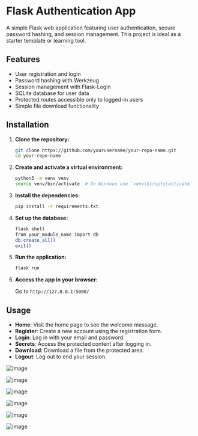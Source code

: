 # Flask Authentication App

A simple Flask web application featuring user authentication, secure password hashing, and session management. This project is ideal as a starter template or learning tool.

## Features

- User registration and login
- Password hashing with Werkzeug
- Session management with Flask-Login
- SQLite database for user data
- Protected routes accessible only to logged-in users
- Simple file download functionality

## Installation

1. **Clone the repository:**

    ```bash
    git clone https://github.com/yourusername/your-repo-name.git
    cd your-repo-name
    ```

2. **Create and activate a virtual environment:**

    ```bash
    python3 -m venv venv
    source venv/bin/activate  # On Windows use `venv\Scripts\activate`
    ```

3. **Install the dependencies:**

    ```bash
    pip install -r requirements.txt
    ```

4. **Set up the database:**

    ```bash
    flask shell
    from your_module_name import db
    db.create_all()
    exit()
    ```

5. **Run the application:**

    ```bash
    flask run
    ```

6. **Access the app in your browser:**

    Go to `http://127.0.0.1:5000/`

## Usage

- **Home**: Visit the home page to see the welcome message.
- **Register**: Create a new account using the registration form.
- **Login**: Log in with your email and password.
- **Secrets**: Access the protected content after logging in.
- **Download**: Download a file from the protected area.
- **Logout**: Log out to end your session.

![image](https://github.com/user-attachments/assets/272a2340-f83a-44ce-9e75-6f1f7bde006e)

![image](https://github.com/user-attachments/assets/f9014665-5eda-4f02-9755-02ac8315e5e9)

![image](https://github.com/user-attachments/assets/81ce9544-7dc7-43e6-b98c-0faacac1ca2f)


![image](https://github.com/user-attachments/assets/8e92e668-94fc-4abd-95a3-613ab73b591e)

![image](https://github.com/user-attachments/assets/d1b3d5e5-5c20-4717-bd64-cc9e1f862eb3)

![image](https://github.com/user-attachments/assets/4273e4bd-18c9-4c51-a8bd-6b2b25e6814e)



